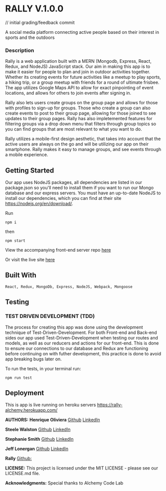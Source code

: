# RALLY V.1.0.0

// initial grading/feedback commit

A social media platform connecting active people based on their interest in sports and the outdoors

### Description
Rally is a web application built with a MERN (Mongodb, Express, React, Redux, and NodeJS) JavaScript stack. Our aim in making this app is to make it easier for people to plan and join in outdoor activities together. Whether its creating events for future activities like a meetup to play sports, a hiking trip, or a group meetup with friends for a round of ultimate frisbee. The app utilizes Google Maps API to allow for exact pinpointing of event locations, and allows for others to join events after signing in. 
    
Rally also lets users create groups on the group page and allows for those with profiles to sign-up for groups. Those who create a group can also create events to post to their group page, allowing for those joined to see updates to their group pages. Rally has also impletemented features for filtering groups via a drop down menu that filters through group topics so you can find groups that are most relevant to what you want to do.

Rally utilizes a mobile-first design aesthetic, that takes into account that the active users are always on the go and will be utilizing our app on their smartphone. Rally makes it easy to manage groups, and see events through a mobile experience.

## Getting Started
Our app uses NodeJS packages, all dependencies are listed in our package.json so you'll need to install them if you want to run our Mongo database and our express servers. You must have an up-to-date NodeJS to install our dependencies, which you can find at their site https://nodejs.org/en/download/.     

Run

    npm i

then

    npm start

View the accompanying front-end server repo [here](https://github.com/TEAMBENTO/App)

Or visit the live site [here](http://rally-alchemy.herokuapp.com/)

## Built With

    React, Redux, MongoDb, Express, NodeJS, Webpack, Mongoose

## Testing

### TEST DRIVEN DEVELOPMENT (TDD)
The process for creating this app was done using the development technique of Test-Driven-Development. For both Front-end and Back-end sides our app used Test-Driven-Development when testing our routes and models, as well as our reducers and actions for our front-end. This is done to ensure our connections to our database and Redux are functioning before continuing on with futher development, this practice is done to avoid app breaking bugs later on.

To run the tests, in your terminal run:

`npm run test`

## Deployment
This is app is live running on heroku servers https://rally-alchemy.herokuapp.com/ 
                     

**AUTHORS:**
**Henrique Oliviera** [Github](https://github.com/hnrzzle) [LinkedIn](https://www.linkedin.com/in/henriquejoliveira/)

**Steele Walston** [Github](https://github.com/SteeleWalston) [LinkedIn](https://www.linkedin.com/in/steelewalston/)

**Stephanie Smith** [Github](https://github.com/stephaniesmith) [LinkedIn](https://www.linkedin.com/in/stephanie-lauren-smith/)

**Jeff Lonergan** [Github](https://github.com/J3ffcon1) [LinkedIn](https://www.linkedin.com/in/jeffrey-lonergan/)


**Rally** [Github:](https://github.com/TEAMBENTO)



**LICENSE:**
This project is licensed under the MIT LICENSE - please see our LICENSE.md file.

**Acknowledgments:**
Special thanks to Alchemy Code Lab 
